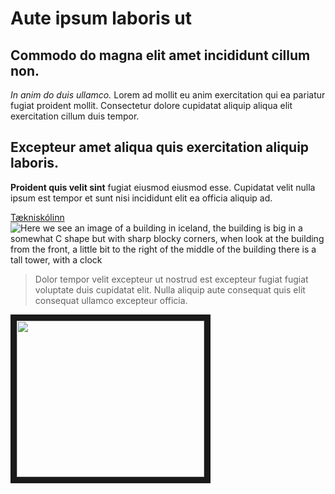 <h1>Aute ipsum laboris ut </h1>

<h2>Commodo do magna elit amet incididunt cillum non.</h2>

*In anim do duis ullamco.* Lorem ad mollit eu anim exercitation qui ea pariatur fugiat proident mollit. Consectetur dolore cupidatat aliquip aliqua elit exercitation cillum duis tempor.

<h2>Excepteur amet aliqua quis exercitation aliquip laboris.</h2>

**Proident quis velit sint** fugiat eiusmod eiusmod esse. Cupidatat velit nulla ipsum est tempor et sunt nisi incididunt elit ea officia aliquip ad.


[Tækniskólinn](https://tskoli.is/)
<picture>
 <source media="(prefers-color-scheme: dark)" srcset="https://tskoli.is/wp-content/uploads/2017/07/Tækniskólinn.Háteigsvegi-1-768x463.jpg">
 <source media="(prefers-color-scheme: light)" srcset="https://tskoli.is/wp-content/uploads/2017/07/Tækniskólinn.Háteigsvegi-1-768x463.jpg">
 <img alt="Here we see an image of a building in iceland, the building is big in a somewhat C shape but with sharp blocky corners, when look at the building from the front, a little bit to the right of the middle of the building there is a tall tower, with a clock" src="https://tskoli.is/wp-content/uploads/2017/07/Tækniskólinn.Háteigsvegi-1-768x463.jpg">
</picture>
<?xml version="1.0" encoding="UTF-8" standalone="no"?>

>Dolor tempor velit excepteur ut nostrud est excepteur fugiat fugiat voluptate duis cupidatat elit. Nulla aliquip aute consequat quis elit consequat ullamco excepteur officia.

<a href="http://www.youtube.com/watch?feature=player_embedded&v=HUBNt18RFbo
" target="_blank"><img src="http://img.youtube.com/vi/HUBNt18RFbo/0.jpg" 
alt="" width="300" height="250" border="10" /></a>
